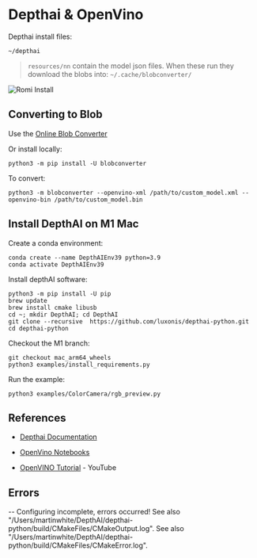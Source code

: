 # Depthai & OpenVino

Depthai install files:

`~/depthai`

>`resources/nn` contain the model json files.  When these run they download the blobs into: `~/.cache/blobconverter/`

![Romi Install](../images/DeploymentNotes/DeploymentNotes.004.jpeg)

## Converting to Blob

Use the [Online Blob Converter](http://blobconverter.luxonis.com)

Or install locally:

    python3 -m pip install -U blobconverter

To convert:

    python3 -m blobconverter --openvino-xml /path/to/custom_model.xml --openvino-bin /path/to/custom_model.bin

## Install DepthAI on M1 Mac
Create a conda environment:

    conda create --name DepthAIEnv39 python=3.9
    conda activate DepthAIEnv39

Install depthAI software:

    python3 -m pip install -U pip
    brew update
    brew install cmake libusb
    cd ~; mkdir DepthAI; cd DepthAI
    git clone --recursive  https://github.com/luxonis/depthai-python.git
    cd depthai-python

Checkout the M1 branch:

    git checkout mac_arm64_wheels
    python3 examples/install_requirements.py

Run the example:

    python3 examples/ColorCamera/rgb_preview.py

## References
- [Depthai Documentation](https://docs.luxonis.com/en/latest/)
- [OpenVino Notebooks](https://github.com/openvinotoolkit/openvino_notebooks)

- [OpenVINO Tutorial](https://www.youtube.com/watch?v=HEntm0TUqM8&list=PLg-UKERBljNxdIQir1wrirZJ50yTp4eHv&index=20&ab_channel=IntelSoftware) - YouTube

## Errors
-- Configuring incomplete, errors occurred!
See also "/Users/martinwhite/DepthAI/depthai-python/build/CMakeFiles/CMakeOutput.log".
See also "/Users/martinwhite/DepthAI/depthai-python/build/CMakeFiles/CMakeError.log".